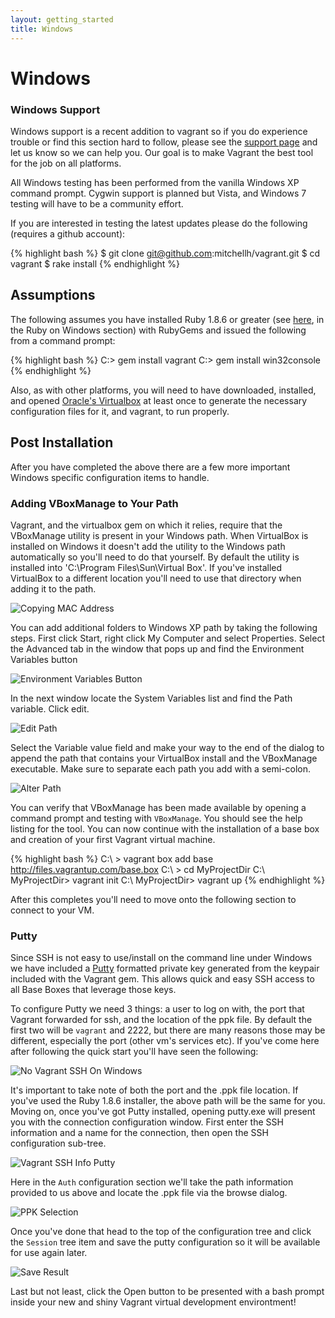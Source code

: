 ```yaml
---
layout: getting_started
title: Windows
---
```

# Windows

<div class="info">
  <h3>Windows Support</h3>
  <p>
    Windows support is a recent addition to vagrant so if you do experience trouble
    or find this section hard to follow, please see the <a href='/support.html'>support page</a> 
    and let us know so we can help you. Our goal is to make Vagrant the best tool
    for the job on all platforms.
  </p>
  <p>
    All Windows testing has been performed from the vanilla Windows XP command prompt. Cygwin support
    is planned but Vista, and Windows 7 testing will have to be a community effort.   
  </p>
  <p>
    If you are interested in testing the latest updates please do the following (requires a github account):
    
{% highlight bash %}
$ git clone git@github.com:mitchellh/vagrant.git
$ cd vagrant
$ rake install
{% endhighlight %}
   </p>
</div>

## Assumptions

The following assumes you have installed Ruby 1.8.6 or greater (see [here](http://www.ruby-lang.org/en/downloads/), in the Ruby on Windows section) with RubyGems and issued the following from a command prompt:

{% highlight bash %}
C:\> gem install vagrant
C:\> gem install win32console
{% endhighlight %}

Also, as with other platforms, you will need to have downloaded, installed, and opened [Oracle's Virtualbox](http://www.virtualbox.org/) at least once to generate the necessary configuration files for it, and vagrant, to run properly.

## Post Installation

After you have completed the above there are a few more important Windows specific configuration items to handle. 

### Adding VBoxManage to Your Path

Vagrant, and the virtualbox gem on which it relies, require that the VBoxManage utility is present in your Windows path. When VirtualBox is installed on Windows it doesn't add the utility to the Windows path automatically so you'll need to do that yourself. By default the utility is installed into 'C:\Program Files\Sun\Virtual Box'. If you've installed VirtualBox to a different location you'll need to use that directory when adding it to the path. 

![Copying MAC Address](/images/windows/vbox_manage_default_location.jpg)

You can add additional folders to Windows XP path by taking the following steps. First click Start, right click My Computer and select Properties. Select the Advanced tab in the window that pops up and find the Environment Variables button

![Environment Variables Button](/images/windows/environment_variables_button.jpg)

In the next window locate the System Variables list and find the Path variable. Click edit.

![Edit Path](/images/windows/edit_path.jpg)

Select the Variable value field and make your way to the end of the dialog to append the path that contains your VirtualBox install and the VBoxManage executable. Make sure to separate each path you add with a semi-colon.

![Alter Path](/images/windows/alter_path.jpg)

You can verify that VBoxManage has been made available by opening a command prompt and testing with `VBoxManage`. You should see the help listing for the tool. You can now continue with the installation of a base box and creation of your first Vagrant virtual machine.

{% highlight bash %}
C:\ > vagrant box add base http://files.vagrantup.com/base.box
C:\ > cd MyProjectDir
C:\ MyProjectDir> vagrant init
C:\ MyProjectDir> vagrant up
{% endhighlight %}

After this completes you'll need to move onto the following section to connect to your VM.

### Putty

Since SSH is not easy to use/install on the command line under Windows we have included a [Putty](http://www.chiark.greenend.org.uk/~sgtatham/putty/download.html) formatted private key generated from the keypair included with the Vagrant gem. This allows quick and easy SSH access to all Base Boxes that leverage those keys.

To configure Putty we need 3 things: a user to log on with, the port that Vagrant forwarded for ssh, and the location of the ppk file. By default the first two will be `vagrant` and 2222, but there are many reasons those may be different, especially the port (other vm's services etc). If you've come here after following the quick start you'll have seen the following:

![No Vagrant SSH On Windows](/images/windows/port_and_ppk_path.jpg)

It's important to take note of both the port and the .ppk file location. If you've used the Ruby 1.8.6 installer, the above path will be the same for you. Moving on, once you've got Putty installed, opening putty.exe will present you with the connection configuration window. First enter the SSH information and a name for the connection, then open the SSH configuration sub-tree.

![Vagrant SSH Info Putty](/images/windows/putty_first_screen.jpg)

Here in the `Auth` configuration section we'll take the path information provided to us above and locate the .ppk file via the browse dialog.

![PPK Selection](/images/windows/ppk_selection.jpg)

Once you've done that head to the top of the configuration tree and click the `Session` tree item and save the putty configuration so it will be available for use again later.

![Save Result](/images/windows/save_result.jpg)

Last but not least, click the Open button to be presented with a bash prompt inside your new and shiny Vagrant virtual development environtment!

 

